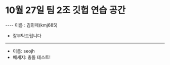 # 10월 27일 팀 2조 깃헙 연습 공간

---- 이름 : 김민제(kmj685)
- 잘부탁드립니다

- --------------------------

- 이름: seojh
- 메세지: 충돌 테스트!

